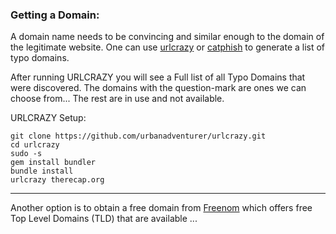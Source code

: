 
### Getting a Domain:

A domain name needs to be convincing and similar enough to the domain of the legitimate website. One can use [urlcrazy](https://github.com/urbanadventurer/urlcrazy) or [catphish](https://github.com/ring0lab/catphish) to generate a list of typo domains.

After running URLCRAZY you will see a Full list of all Typo Domains that were discovered. The domains with the question-mark are ones we can choose from... The rest are in use and not available. 

URLCRAZY Setup:

``` 
git clone https://github.com/urbanadventurer/urlcrazy.git
cd urlcrazy
sudo -s
gem install bundler
bundle install
urlcrazy therecap.org
```

***

Another option is to obtain a free domain from [Freenom](https://www.freenom.com/en/index.html?lang=en) which offers free Top Level Domains (TLD) that are available ...





